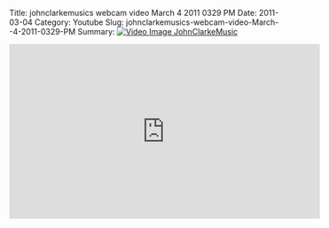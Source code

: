 Title: johnclarkemusics webcam video March  4 2011 0329 PM
Date: 2011-03-04
Category: Youtube
Slug: johnclarkemusics-webcam-video-March--4-2011-0329-PM
Summary: <a href="/johnclarkemusics-webcam-video-March--4-2011-0329-PM.html"><img src="https://i.ytimg.com/vi/FhEgqMYKHHE/hqdefault.jpg" alt="Video Image JohnClarkeMusic"></a>

<iframe width="560" height="315" src="https://www.youtube.com/embed/FhEgqMYKHHE" title="YouTube video player" frameborder="0" allow="accelerometer; autoplay; clipboard-write; encrypted-media; gyroscope; picture-in-picture" allowfullscreen></iframe>

